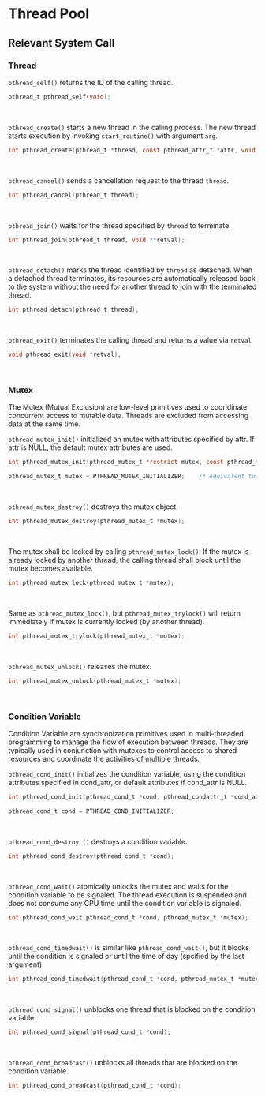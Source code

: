 # Thread Pool #

## Relevant System Call ##

### Thread ###

```pthread_self()``` returns the ID of the calling thread.
```c
pthread_t pthread_self(void);
```
<br>

```pthread_create()```  starts a new thread in the calling process. The new thread starts execution by invoking ```start_routine()``` with argument ```arg```.
```c
int pthread_create(pthread_t *thread, const pthread_attr_t *attr, void *(*start_routine) (void *), void *arg);
```
<br>

```pthread_cancel()``` sends a cancellation request to the thread ```thread```.
```c
int pthread_cancel(pthread_t thread);
```
<br>

```pthread_join()```  waits for the thread specified by ```thread``` to terminate.
```c
int pthread_join(pthread_t thread, void **retval);
```
<br>

```pthread_detach()``` marks the thread identified by ```thread``` as detached. When a detached thread terminates, its resources are automatically released back to the system without the need for another thread to join with the terminated thread.
```c
int pthread_detach(pthread_t thread);
```
<br>

```pthread_exit()``` terminates the calling thread and returns a value via ```retval```
```c
void pthread_exit(void *retval);
```

<br>

### Mutex ###

The Mutex (Mutual Exclusion) are low-level primitives used to cooridinate concurrent access to mutable data.  Threads are excluded from accessing data at the same time.

```pthread_mutex_init()```  initialized  an  mutex with attributes specified by attr. If attr is NULL, the default mutex attributes are used.
```c
int pthread_mutex_init(pthread_mutex_t *restrict mutex, const pthread_mutexattr_t *restrict attr);

pthread_mutex_t mutex = PTHREAD_MUTEX_INITIALIZER;    /* equivalent to pthread_mutex_init(&mutex, NULL); */
```
<br>


```pthread_mutex_destroy()``` destroys the mutex object.
```c
int pthread_mutex_destroy(pthread_mutex_t *mutex);
```
<br>


The mutex shall be locked by calling ```pthread_mutex_lock()```. If the mutex is already locked by another thread, the calling thread shall block until the mutex becomes available.
```c
int pthread_mutex_lock(pthread_mutex_t *mutex);
```
<br>


Same as ```pthread_mutex_lock()```, but ```pthread_mutex_trylock()``` will return immediately if mutex is currently locked (by another thread).
```c
int pthread_mutex_trylock(pthread_mutex_t *mutex);
```
<br>


```pthread_mutex_unlock()```  releases the mutex.
```c
int pthread_mutex_unlock(pthread_mutex_t *mutex);
```

<br>

###  Condition Variable ###

Condition Variable are synchronization primitives used in multi-threaded programming to manage the flow of execution between threads. They are typically used in conjunction with mutexes to control access to shared resources and coordinate the activities of multiple threads.


```pthread_cond_init()``` initializes the condition variable, using the condition attributes specified in cond_attr, or default attributes if cond_attr is NULL.
```c
int pthread_cond_init(pthread_cond_t *cond, pthread_condattr_t *cond_attr);

pthread_cond_t cond = PTHREAD_COND_INITIALIZER;
```

<br>

```pthread_cond_destroy ()``` destroys a condition variable.
```c
int pthread_cond_destroy(pthread_cond_t *cond);
```

<br>

```pthread_cond_wait()```  atomically unlocks the mutex and waits for the condition variable to be signaled. The thread execution is suspended and does not consume any CPU time until the condition variable is signaled.
```c
int pthread_cond_wait(pthread_cond_t *cond, pthread_mutex_t *mutex);
```

<br>

```pthread_cond_timedwait()```  is similar like ```pthread_cond_wait()```, but it blocks until the condition is signaled or until the time of day (spcified by the last argument).
```c
int	pthread_cond_timedwait(pthread_cond_t *cond, pthread_mutex_t *mutex, const struct timespec *abstime);
```

<br>

```pthread_cond_signal()``` unblocks one thread that is blocked on the condition variable.
```c
int	pthread_cond_signal(pthread_cond_t *cond);
```

<br>

```pthread_cond_broadcast()``` unblocks all threads that are blocked on the condition variable.
```c
int	pthread_cond_broadcast(pthread_cond_t *cond);
```
